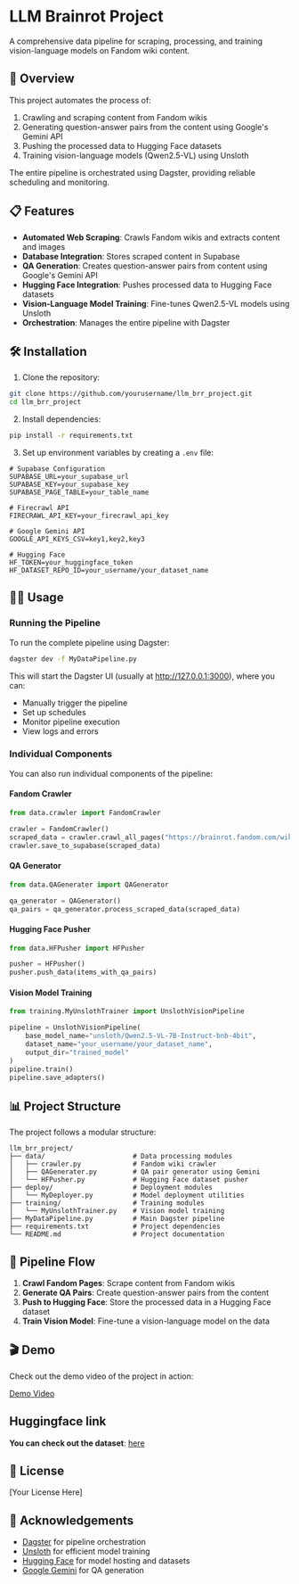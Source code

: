 # LLM Brainrot Project

A comprehensive data pipeline for scraping, processing, and training vision-language models on Fandom wiki content.

## 🚀 Overview

This project automates the process of:

1. Crawling and scraping content from Fandom wikis
2. Generating question-answer pairs from the content using Google's Gemini API
3. Pushing the processed data to Hugging Face datasets
4. Training vision-language models (Qwen2.5-VL) using Unsloth

The entire pipeline is orchestrated using Dagster, providing reliable scheduling and monitoring.

## 📋 Features

- **Automated Web Scraping**: Crawls Fandom wikis and extracts content and images
- **Database Integration**: Stores scraped content in Supabase
- **QA Generation**: Creates question-answer pairs from content using Google's Gemini API
- **Hugging Face Integration**: Pushes processed data to Hugging Face datasets
- **Vision-Language Model Training**: Fine-tunes Qwen2.5-VL models using Unsloth
- **Orchestration**: Manages the entire pipeline with Dagster

## 🛠️ Installation

1. Clone the repository:

```bash
git clone https://github.com/yourusername/llm_brr_project.git
cd llm_brr_project
```

2. Install dependencies:

```bash
pip install -r requirements.txt
```

3. Set up environment variables by creating a `.env` file:

```
# Supabase Configuration
SUPABASE_URL=your_supabase_url
SUPABASE_KEY=your_supabase_key
SUPABASE_PAGE_TABLE=your_table_name

# Firecrawl API
FIRECRAWL_API_KEY=your_firecrawl_api_key

# Google Gemini API
GOOGLE_API_KEYS_CSV=key1,key2,key3

# Hugging Face
HF_TOKEN=your_huggingface_token
HF_DATASET_REPO_ID=your_username/your_dataset_name
```

## 🏃‍♂️ Usage

### Running the Pipeline

To run the complete pipeline using Dagster:

```bash
dagster dev -f MyDataPipeline.py
```

This will start the Dagster UI (usually at <http://127.0.0.1:3000>), where you can:

- Manually trigger the pipeline
- Set up schedules
- Monitor pipeline execution
- View logs and errors

### Individual Components

You can also run individual components of the pipeline:

#### Fandom Crawler

```python
from data.crawler import FandomCrawler

crawler = FandomCrawler()
scraped_data = crawler.crawl_all_pages("https://brainrot.fandom.com/wiki/Special:AllPages")
crawler.save_to_supabase(scraped_data)
```

#### QA Generator

```python
from data.QAGenerater import QAGenerator

qa_generator = QAGenerator()
qa_pairs = qa_generator.process_scraped_data(scraped_data)
```

#### Hugging Face Pusher

```python
from data.HFPusher import HFPusher

pusher = HFPusher()
pusher.push_data(items_with_qa_pairs)
```

#### Vision Model Training

```python
from training.MyUnslothTrainer import UnslothVisionPipeline

pipeline = UnslothVisionPipeline(
    base_model_name="unsloth/Qwen2.5-VL-7B-Instruct-bnb-4bit",
    dataset_name="your_username/your_dataset_name",
    output_dir="trained_model"
)
pipeline.train()
pipeline.save_adapters()
```

## 📊 Project Structure

The project follows a modular structure:

```
llm_brr_project/
├── data/                      # Data processing modules
│   ├── crawler.py             # Fandom wiki crawler
│   ├── QAGenerater.py         # QA pair generator using Gemini
│   └── HFPusher.py            # Hugging Face dataset pusher
├── deploy/                    # Deployment modules
│   └── MyDeployer.py          # Model deployment utilities
├── training/                  # Training modules
│   └── MyUnslothTrainer.py    # Vision model training
├── MyDataPipeline.py          # Main Dagster pipeline
├── requirements.txt           # Project dependencies
└── README.md                  # Project documentation
```

## 🔄 Pipeline Flow

1. **Crawl Fandom Pages**: Scrape content from Fandom wikis
2. **Generate QA Pairs**: Create question-answer pairs from the content
3. **Push to Hugging Face**: Store the processed data in a Hugging Face dataset
4. **Train Vision Model**: Fine-tune a vision-language model on the data

## 🎬 Demo

Check out the demo video of the project in action:

[Demo Video](./demo_video.mp4)

## Huggingface link

**You can check out the dataset**: [here](https://huggingface.co/datasets/thangvip/brr_training_dataset)

## 📝 License

[Your License Here]

## 🙏 Acknowledgements

- [Dagster](https://dagster.io/) for pipeline orchestration
- [Unsloth](https://github.com/unslothai/unsloth) for efficient model training
- [Hugging Face](https://huggingface.co/) for model hosting and datasets
- [Google Gemini](https://ai.google.dev/) for QA generation
